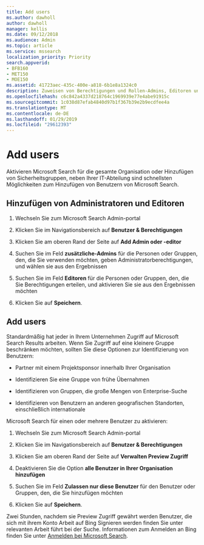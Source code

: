 ```yaml
---
title: Add users
ms.author: dawholl
author: dawholl
manager: kellis
ms.date: 09/12/2018
ms.audience: Admin
ms.topic: article
ms.service: mssearch
localization_priority: Priority
search.appverid:
- BFB160
- MET150
- MOE150
ms.assetid: 41723aec-435c-400e-a818-6b1e8a1324c0
description: Zuweisen von Berechtigungen und Rollen-Admins, Editoren und Benutzer in der Microsoft Search-Verwaltungsportal
ms.openlocfilehash: c6c842a4337d218764c1969939e77e4abe91915c
ms.sourcegitcommit: 1c038d87efab4840d97b1f367b39e2b9ecdfee4a
ms.translationtype: MT
ms.contentlocale: de-DE
ms.lasthandoff: 01/29/2019
ms.locfileid: "29612393"
---
```

# <a name="add-users"></a>Add users

Aktivieren Microsoft Search für die gesamte Organisation oder Hinzufügen von Sicherheitsgruppen, neben Ihrer IT-Abteilung sind schnellsten Möglichkeiten zum Hinzufügen von Benutzern von Microsoft Search.
  
## <a name="add-admins-and-editors"></a>Hinzufügen von Administratoren und Editoren

1. Wechseln Sie zum Microsoft Search Admin-portal
    
2. Klicken Sie im Navigationsbereich auf **Benutzer &amp; Berechtigungen**
    
3. Klicken Sie am oberen Rand der Seite auf **Add Admin oder -editor**
    
4. Suchen Sie im Feld **zusätzliche-Admins** für die Personen oder Gruppen, den, die Sie verwenden möchten, geben Administratorberechtigungen, und wählen sie aus den Ergebnissen 
    
5. Suchen Sie im Feld **Editoren** für die Personen oder Gruppen, den, die Sie Berechtigungen erteilen, und aktivieren Sie sie aus den Ergebnissen möchten 
    
6. Klicken Sie auf **Speichern**.
    
## <a name="add-users"></a>Add users

Standardmäßig hat jeder in Ihrem Unternehmen Zugriff auf Microsoft Search Results arbeiten. Wenn Sie Zugriff auf eine kleinere Gruppe beschränken möchten, sollten Sie diese Optionen zur Identifizierung von Benutzern:
  
- Partner mit einem Projektsponsor innerhalb Ihrer Organisation
    
- Identifizieren Sie eine Gruppe von frühe Übernahmen
    
- Identifizieren von Gruppen, die große Mengen von Enterprise-Suche
    
- Identifizieren von Benutzern an anderen geografischen Standorten, einschließlich internationale
    
Microsoft Search für einen oder mehrere Benutzer zu aktivieren:
  
1. Wechseln Sie zum Microsoft Search Admin-portal
    
2. Klicken Sie im Navigationsbereich auf **Benutzer &amp; Berechtigungen**
    
3. Klicken Sie am oberen Rand der Seite auf **Verwalten Preview Zugriff**
    
4. Deaktivieren Sie die Option **alle Benutzer in Ihrer Organisation hinzufügen** 
    
5. Suchen Sie im Feld **Zulassen nur diese Benutzer** für den Benutzer oder Gruppen, den, die Sie hinzufügen möchten 
    
6. Klicken Sie auf **Speichern**.
    
Zwei Stunden, nachdem sie Preview Zugriff gewährt werden Benutzer, die sich mit ihrem Konto Arbeit auf Bing Signieren werden finden Sie unter relevanten Arbeit führt bei der Suche. Informationen zum Anmelden an Bing finden Sie unter [Anmelden bei Microsoft Search](use/sign-in.md).